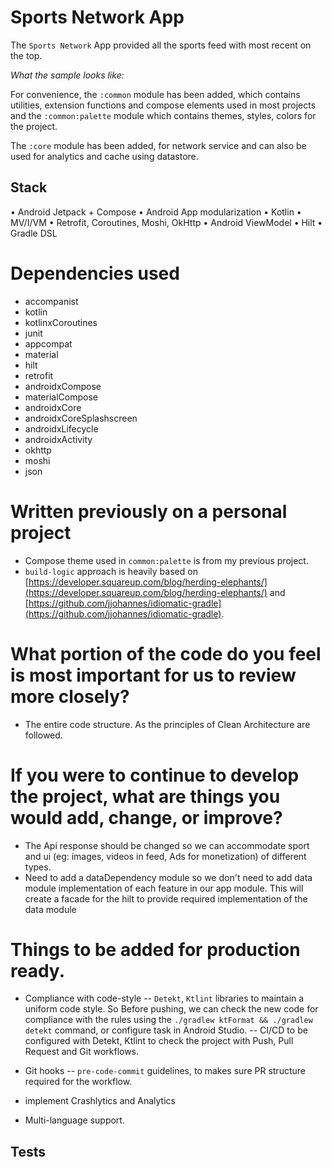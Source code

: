 # Sports Network App

The `Sports Network` App provided all the sports feed with most recent on the top.

*What the sample looks like:*



For convenience, the `:common` module has been added, which contains utilities, extension functions and compose elements used in
most projects and the `:common:palette` module which contains themes, styles, colors for the project.

The `:core` module has been added, for network service and can also be used for analytics and cache using datastore. 

## Stack
• Android Jetpack + Compose
• Android App modularization
• Kotlin
• MV/I/VM
• Retrofit, Coroutines, Moshi, OkHttp
• Android ViewModel
• Hilt
• Gradle DSL


# Dependencies used
- accompanist
- kotlin
- kotlinxCoroutines
- junit
- appcompat
- material
- hilt
- retrofit
- androidxCompose
- materialCompose
- androidxCore
- androidxCoreSplashscreen
- androidxLifecycle
- androidxActivity
- okhttp
- moshi
- json

# Written previously on a personal project
- Compose theme used in `common:palette` is from my previous project.
- `build-logic` approach is heavily based on
  [https://developer.squareup.com/blog/herding-elephants/](https://developer.squareup.com/blog/herding-elephants/)
  and
  [https://github.com/jjohannes/idiomatic-gradle](https://github.com/jjohannes/idiomatic-gradle).

# What portion of the code do you feel is most important for us to review more closely?
- The entire code structure. As the principles of Clean Architecture are followed.

# If you were to continue to develop the project, what are things you would add, change, or improve?
- The Api response should be changed so we can accommodate sport and ui (eg: images, videos in feed, Ads for monetization) of different types.
- Need to add a dataDependency module so we don't need to add data module implementation of each feature in our app module. This will create a facade for the hilt to provide required implementation of the data module  


# Things to be added for production ready.
- Compliance with code-style
    -- `Detekt`, `Ktlint` libraries to maintain a uniform code style. So Before pushing, we can check the new code for compliance with the rules using the `./gradlew ktFormat && ./gradlew detekt` command, or configure
        task in Android Studio. 
    -- CI/CD to be configured with Detekt, Ktlint to check the project with Push, Pull Request and Git workflows.

- Git hooks
    -- `pre-code-commit` guidelines, to makes sure PR structure required for the workflow.

- implement Crashlytics and Analytics
- Multi-language support.


## Tests


